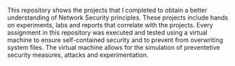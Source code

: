 This repository shows the projects that I completed to obtain a better understanding of Network Security principles. 
These projects include hands on experiments, labs and reports that correlate with the projects. Every assignment in 
this repository was executed and tested using a virtual machine to ensure self-contained security and to prevent 
from overwriting system files. The virtual machine allows for the simulation of preventetive security measures, 
attacks and experimentation.
